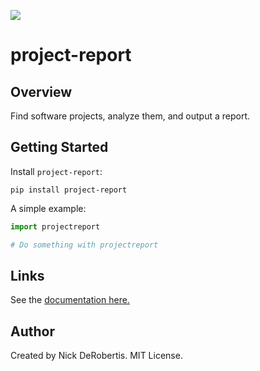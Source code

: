 
[![](https://codecov.io/gh/nickderobertis/project-report/branch/master/graph/badge.svg)](https://codecov.io/gh/nickderobertis/project-report)

# project-report

## Overview

Find software projects, analyze them, and output a report.

## Getting Started

Install `project-report`:

```
pip install project-report
```

A simple example:

```python
import projectreport

# Do something with projectreport
```

## Links

See the
[documentation here.](
https://nickderobertis.github.io/project-report/
)

## Author

Created by Nick DeRobertis. MIT License.

